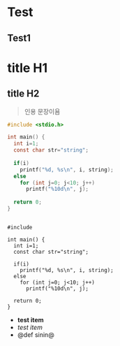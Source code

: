 Test
====

Test1
-----

# title H1

## title H2


> 인용 문장이욤

```C {.line-numbers}
#include <stdio.h>

int main() {
  int i=1;
  const char str="string";
  
  if(i)
    printf("%d, %s\n", i, string);
  else
    for (int j=0; j<10; j++)
      printf("%10d\n", j);
      
  return 0;
}
```

<pre><code class="C" class="line-numbers">
#include <stdio.h>

int main() {
  int i=1;
  const char str="string";
  
  if(i)
    printf("%d, %s\n", i, string);
  else
    for (int j=0; j<10; j++)
      printf("%10d\n", j);
      
  return 0;
}
</code></pre>

- **test item**
 - _test item_
 - @def sinin@
 
